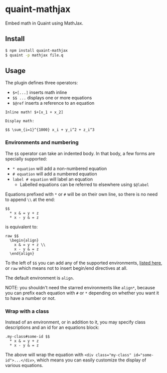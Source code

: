 
quaint-mathjax
==============

Embed math in Quaint using MathJax.

## Install

```bash
$ npm install quaint-mathjax
$ quaint -p mathjax file.q
```


## Usage

The plugin defines three operators:

* `$+[...]` inserts math inline
* `$$ ...` displays one or more equations
* `$@ref` inserts a reference to an equation

```
Inline math! $+[x_1 + x_2]

Display math:

$$ \sum_{i=1}^{1000} x_i + y_i^2 + z_i^3
```

### Environments and numbering

The `$$` operator can take an indented body. In that body, a few
forms are specially supported:

* `* equation` will add a non-numbered equation
* `# equation` will add a numbered equation
* `label # equation` will label an equation
  * Labelled equations can be referred to elsewhere using `$@label`

Equations prefixed with `*` or `#` will be on their own line, so there
is no need to append `\\` at the end:

```
$$
  * x & = y + z
  * x - y & = z
```

is equivalent to:

```
raw $$
  \begin{align}
    x & = y + z \\
    x - y & = z
  \end{align}
```

To the left of `$$` you can add any of the supported environments,
[listed here](http://mathjax.readthedocs.org/en/latest/tex.html#environments),
or `raw` which means not to insert begin/end directives at all.

The default environment is `align`.

NOTE: you shouldn't need the starred environments like `align*`,
because you can prefix each equation with `#` or `*` depending on
whether you want it to have a number or not.


### Wrap with a class

Instead of an environment, or in addition to it, you may specify class
descriptions and an id for an equations block:

```
.my-class#some-id $$
  * x & = y + z
  * x - y & = z
```

The above will wrap the equation with `<div class="my-class" id="some-id">...</div>`,
which means you can easily customize the display of various equations.


